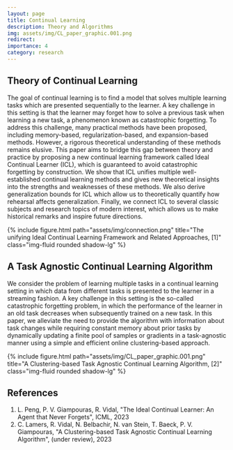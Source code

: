 ```yaml
---
layout: page
title: Continual Learning
description: Theory and Algorithms
img: assets/img/CL_paper_graphic.001.png
redirect: 
importance: 4
category: research
---
```


## Theory of Continual Learning 

The goal of continual learning is to find a model that solves multiple learning tasks which are presented sequentially to the learner. A key challenge in this setting is that the learner may forget how to solve a previous task when learning a new task, a phenomenon known as catastrophic forgetting. To address this challenge, many practical methods have been proposed, including memory-based, regularization-based, and expansion-based methods. However, a rigorous theoretical understanding of these methods remains elusive. This paper aims to bridge this gap between theory and practice by proposing a new continual learning framework called Ideal Continual Learner (ICL), which is guaranteed to avoid catastrophic forgetting by construction. We show that ICL unifies multiple well-established continual learning methods and gives new theoretical insights into the strengths and weaknesses of these methods. We also derive generalization bounds for ICL which allow us to theoretically quantify how rehearsal affects generalization. Finally, we connect ICL to several classic subjects and research topics of modern interest, which allows us to make historical remarks and inspire future directions.

<div class="row">
    <div class="col-sm-6 mx-auto mt-5">
        {% include figure.html path="assets/img/connection.png" title="The unifying Ideal Continual Learning Framework and Related Approaches, [1]" class="img-fluid rounded shadow-lg" %}
    </div>
</div>

## A Task Agnostic Continual Learning Algorithm

We consider the problem of learning multiple tasks in a continual learning setting in which data from different tasks is presented to the learner in a streaming fashion. A key challenge in this setting is the so-called catastrophic forgetting problem, in which the performance of the learner in an old task decreases when subsequently trained on a new task. In this paper, we alleviate the need to provide the algorithm with information about task changes while requiring constant memory about prior tasks by dynamically updating a finite pool of samples or gradients in a task-agnostic manner using a simple and efficient online clustering-based approach. 

<div class="row">
    <div class="col-sm-10 mx-auto mt-5">
        {% include figure.html path="assets/img/CL_paper_graphic.001.png" title="A Clustering-based Task Agnostic Continual Learning Algorithm, [2]" class="img-fluid rounded shadow-lg" %}
    </div>
</div>

## References

1. L. Peng, P. V. Giampouras, R. Vidal, "The Ideal Continual Learner: An Agent that Never Forgets", ICML, 2023
2. C. Lamers, R. Vidal, N. Belbachir, N. van Stein, T. Baeck, P. V. Giampouras, "A Clustering-based Task Agnostic Continual Learning Algorithm", (under review), 2023
